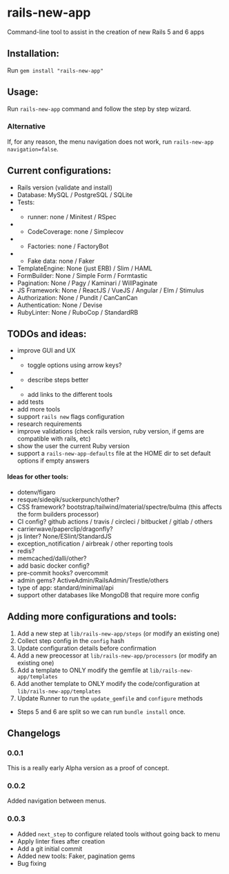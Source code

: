 # rails-new-app
Command-line tool to assist in the creation of new Rails 5 and 6 apps

## Installation:

Run `gem install "rails-new-app"`

## Usage:

Run `rails-new-app` command and follow the step by step wizard.

### Alternative

If, for any reason, the menu navigation does not work, run `rails-new-app navigation=false`.

## Current configurations:
- Rails version (validate and install)
- Database: MySQL / PostgreSQL / SQLite
- Tests:
- - runner: none / Minitest / RSpec
- - CodeCoverage: none / Simplecov
- - Factories: none / FactoryBot
- - Fake data: none / Faker
- TemplateEngine: None (just ERB) / Slim / HAML
- FormBuilder: None / Simple Form / Formtastic
- Pagination: None / Pagy / Kaminari / WillPaginate
- JS Framework: None / ReactJS / VueJS / Angular / Elm / Stimulus
- Authorization: None / Pundit / CanCanCan
- Authentication: None / Devise
- RubyLinter: None / RuboCop / StandardRB

## TODOs and ideas:
- improve GUI and UX
- - toggle options using arrow keys?
- - describe steps better
- - add links to the different tools
- add tests
- add more tools
- support `rails new` flags configuration
- research requirements
- improve validations (check rails version, ruby version, if gems are compatible with rails, etc)
- show the user the current Ruby version
- support a `rails-new-app-defaults` file at the HOME dir to set default options if empty answers

#### Ideas for other tools:
- dotenv/figaro
- resque/sideqik/suckerpunch/other?
- CSS framework? bootstrap/tailwind/material/spectre/bulma (this affects the form builders processor)
- CI config? github actions / travis / circleci / bitbucket / gitlab / others
- carrierwave/paperclip/dragonfly?
- js linter? None/ESlint/StandardJS
- exception_notification / airbreak / other reporting tools
- redis?
- memcached/dalli/other?
- add basic docker config?
- pre-commit hooks? overcommit
- admin gems? ActiveAdmin/RailsAdmin/Trestle/others
- type of app: standard/minimal/api
- support other databases like MongoDB that require more config

## Adding more configurations and tools:

1. Add a new step at `lib/rails-new-app/steps` (or modify an existing one)
2. Collect step config in the `config` hash
3. Update configuration details before confirmation
4. Add a new preocessor at `lib/rails-new-app/processors` (or modify an existing one)
5. Add a template to ONLY modify the gemfile at `lib/rails-new-app/templates`
6. Add another template to ONLY modify the code/configuration at `lib/rails-new-app/templates`
7. Update Runner to run the `update_gemfile` and `configure` methods

* Steps 5 and 6 are split so we can run `bundle install` once.

## Changelogs

### 0.0.1
This is a really early Alpha version as a proof of concept.

### 0.0.2
Added navigation between menus.

### 0.0.3
- Added `next_step` to configure related tools without going back to menu
- Apply linter fixes after creation
- Add a git initial commit
- Added new tools: Faker, pagination gems
- Bug fixing
